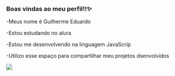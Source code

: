 ### Boas vindas ao meu perfil!!✨

-Meus nome é Guilherme Eduardo

-Estou estudando no alura 

-Estou me desenvolvendo na linguagem JavaScrip

-Utilizo esse espaço para compartilhar meu projetos dsenvolvidos

![](https://media.tenor.com/nTPbNChkLh8AAAAC/yay-lakers.gif
)
